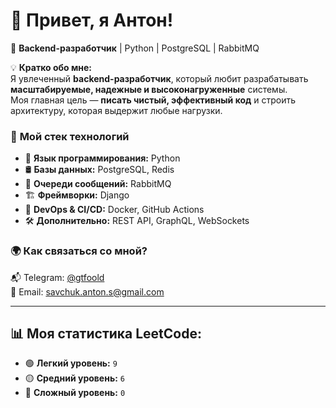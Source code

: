 # 👋 Привет, я Антон! 

🚀 **Backend-разработчик** | Python | PostgreSQL | RabbitMQ  

💡 **Кратко обо мне:**  
Я увлеченный **backend-разработчик**, который любит разрабатывать **масштабируемые, надежные и высоконагруженные** системы.  
Моя главная цель — **писать чистый, эффективный код** и строить архитектуру, которая выдержит любые нагрузки.  

### 🔧 **Мой стек технологий**  
- 🐍 **Язык программирования:** Python  
- 🛢 **Базы данных:** PostgreSQL, Redis  
- 📡 **Очереди сообщений:** RabbitMQ
- 🏗 **Фреймворки:** Django
- 🔄 **DevOps & CI/CD:** Docker, GitHub Actions  
- 🛠 **Дополнительно:** REST API, GraphQL, WebSockets  

### 🌍 **Как связаться со мной?**  
📬 Telegram: [@gtfoold](https://t.me/gtfoold)  
📧 Email: savchuk.anton.s@gmail.com

---

## 📊 Моя статистика LeetCode:
- 🟢 **Легкий уровень:** `9`
- 🟡 **Средний уровень:** `6`
- 🔴 **Сложный уровень:** `0`

